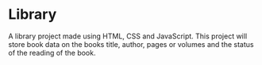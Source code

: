 # Library
A library project made using HTML, CSS and JavaScript. This project will store book data on the books title, author, pages or volumes and the status of the reading of the book.
